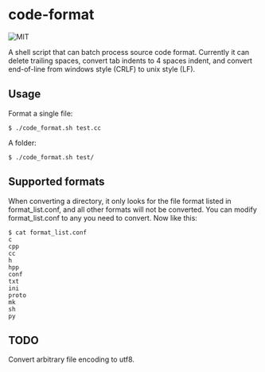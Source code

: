 # code-format
![MIT](https://img.shields.io/badge/license-MIT-blue.svg)

A shell script that can batch process source code format. Currently it can delete trailing spaces, convert tab indents to 4 spaces indent, and convert end-of-line from windows style (CRLF) to unix style (LF).


## Usage
Format a single file:

```
$ ./code_format.sh test.cc
```

A folder:

```
$ ./code_format.sh test/
```

## Supported formats
When converting a directory, it only looks for the file format listed in format_list.conf, and all other formats will not be converted. You can modify format_list.conf to any you need to convert. Now like this:

```
$ cat format_list.conf
c
cpp
cc
h
hpp
conf
txt
ini
proto
mk
sh
py

```

## TODO
Convert arbitrary file encoding to utf8.